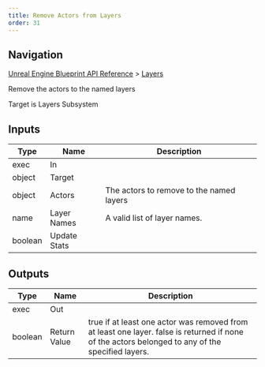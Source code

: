 ```yaml
---
title: Remove Actors from Layers
order: 31
---
```

## Navigation

[Unreal Engine Blueprint API Reference](https://dev.epicgames.com/documentation/en-us/unreal-engine/BlueprintAPI) > [Layers](https://dev.epicgames.com/documentation/en-us/unreal-engine/BlueprintAPI/Layers)

Remove the actors to the named layers

Target is Layers Subsystem

## Inputs

| Type | Name | Description |
| --- | --- | --- |
| exec | In |  |
| object | Target |  |
| object | Actors | The actors to remove to the named layers |
| name | Layer Names | A valid list of layer names. |
| boolean | Update Stats |  |

## Outputs

| Type | Name | Description |
| --- | --- | --- |
| exec | Out |  |
| boolean | Return Value | true if at least one actor was removed from at least one layer. false is returned if none of the actors belonged to any of the specified layers. |
